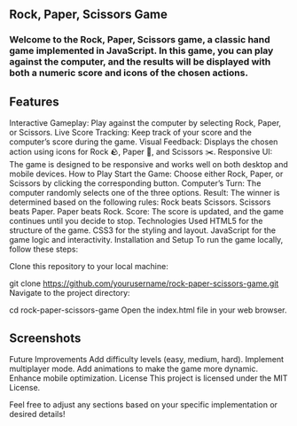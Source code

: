 ## Rock, Paper, Scissors Game
<h3>Welcome to the Rock, Paper, Scissors game, a classic hand game implemented in JavaScript. In this game, you can play against the computer, and the results will be displayed with both a numeric score and icons of the chosen actions.</h3>

## Features
Interactive Gameplay: Play against the computer by selecting Rock, Paper, or Scissors.
Live Score Tracking: Keep track of your score and the computer’s score during the game.
Visual Feedback: Displays the chosen action using icons for Rock 🪨, Paper 📄, and Scissors ✂️.
Responsive UI: The game is designed to be responsive and works well on both desktop and mobile devices.
How to Play
Start the Game: Choose either Rock, Paper, or Scissors by clicking the corresponding button.
Computer’s Turn: The computer randomly selects one of the three options.
Result: The winner is determined based on the following rules:
Rock beats Scissors.
Scissors beats Paper.
Paper beats Rock.
Score: The score is updated, and the game continues until you decide to stop.
Technologies Used
HTML5 for the structure of the game.
CSS3 for the styling and layout.
JavaScript for the game logic and interactivity.
Installation and Setup
To run the game locally, follow these steps:

Clone this repository to your local machine:

git clone https://github.com/yourusername/rock-paper-scissors-game.git
Navigate to the project directory:

cd rock-paper-scissors-game
Open the index.html file in your web browser.

## Screenshots

Future Improvements
Add difficulty levels (easy, medium, hard).
Implement multiplayer mode.
Add animations to make the game more dynamic.
Enhance mobile optimization.
License
This project is licensed under the MIT License.

Feel free to adjust any sections based on your specific implementation or desired details!